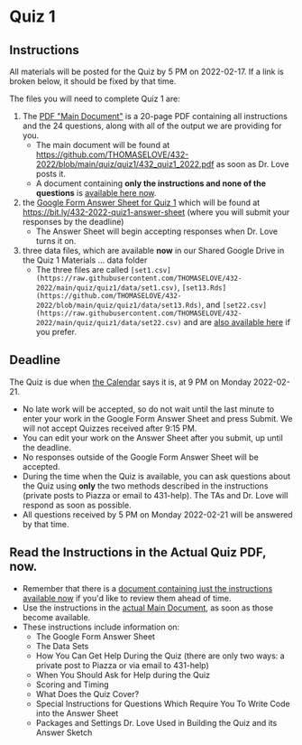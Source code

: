 # Quiz 1

## Instructions

All materials will be posted for the Quiz by 5 PM on 2022-02-17. If a link is broken below, it should be fixed by that time. 

The files you will need to complete Quiz 1 are:

1. The [PDF "Main Document"](https://github.com/THOMASELOVE/432-2022/blob/main/quiz/quiz1/432_quiz1_2022.pdf) is a 20-page PDF containing all instructions and the 24 questions, along with all of the output we are providing for you. 
    - The main document will be found at https://github.com/THOMASELOVE/432-2022/blob/main/quiz/quiz1/432_quiz1_2022.pdf as soon as Dr. Love posts it.
    - A document containing **only the instructions and none of the questions** is [available here now](https://github.com/THOMASELOVE/432-2022/blob/main/quiz/quiz1/432_quiz1_2022_instructions_only.pdf).
2. the [Google Form Answer Sheet for Quiz 1](https://bit.ly/432-2022-quiz1-answer-sheet) which will be found at https://bit.ly/432-2022-quiz1-answer-sheet (where you will submit your responses by the deadline) 
    - The Answer Sheet will begin accepting responses when Dr. Love turns it on.
3. three data files, which are available **now** in our Shared Google Drive in the Quiz 1 Materials ... data folder
    - The three files are called `[set1.csv](https://raw.githubusercontent.com/THOMASELOVE/432-2022/main/quiz/quiz1/data/set1.csv)`, `[set13.Rds](https://github.com/THOMASELOVE/432-2022/blob/main/quiz/quiz1/data/set13.Rds)`, and `[set22.csv](https://raw.githubusercontent.com/THOMASELOVE/432-2022/main/quiz/quiz1/data/set22.csv)` and are [also available here](https://github.com/THOMASELOVE/432-2022/tree/main/quiz/quiz1/data) if you prefer.

## Deadline

The Quiz is due when [the Calendar](https://thomaselove.github.io/431/calendar.html) says it is, at 9 PM on Monday 2022-02-21. 

- No late work will be accepted, so do not wait until the last minute to enter your work in the Google Form Answer Sheet and press Submit. We will not accept Quizzes received after 9:15 PM.
- You can edit your work on the Answer Sheet after you submit, up until the deadline. 
- No responses outside of the Google Form Answer Sheet will be accepted.
- During the time when the Quiz is available, you can ask questions about the Quiz using **only** the two methods described in the instructions (private posts to Piazza or email to 431-help). The TAs and Dr. Love will respond as soon as possible. 
- All questions received by 5 PM on Monday 2022-02-21 will be answered by that time.

## Read the Instructions in the Actual Quiz PDF, now.

- Remember that there is a [document containing just the instructions available now](https://github.com/THOMASELOVE/432-2022/blob/main/quiz/quiz1/432_quiz1_2022_instructions_only.pdf) if you'd like to review them ahead of time. 
- Use the instructions in the [actual Main Document](https://github.com/THOMASELOVE/432-2022/blob/main/quiz/quiz1/432_quiz1_2022.pdf), as soon as those become available.
- These instructions include information on:
    - The Google Form Answer Sheet
    - The Data Sets
    - How You Can Get Help During the Quiz (there are only two ways: a private post to Piazza or via email to 431-help)
    - When You Should Ask for Help during the Quiz
    - Scoring and Timing
    - What Does the Quiz Cover?
    - Special Instructions for Questions Which Require You To Write Code into the Answer Sheet
    - Packages and Settings Dr. Love Used in Building the Quiz and its Answer Sketch


